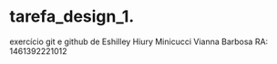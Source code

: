 # tarefa_design_1.
exercício git e github de Eshilley Hiury Minicucci Vianna Barbosa RA: 1461392221012
